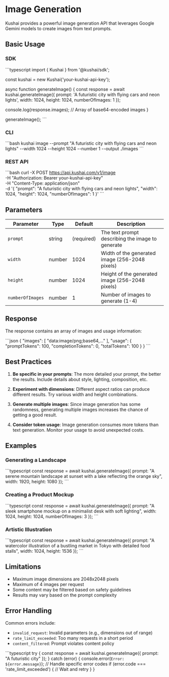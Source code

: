 # Image Generation

Kushai provides a powerful image generation API that leverages Google Gemini models to create images from text prompts.

## Basic Usage

### SDK

\`\`\`typescript
import { Kushai } from '@kushai/sdk';

const kushai = new Kushai('your-kushai-api-key');

async function generateImage() {
  const response = await kushai.generateImage({
    prompt: 'A futuristic city with flying cars and neon lights',
    width: 1024,
    height: 1024,
    numberOfImages: 1
  });
  
  console.log(response.images); // Array of base64-encoded images
}

generateImage();
\`\`\`

### CLI

\`\`\`bash
kushai image --prompt "A futuristic city with flying cars and neon lights" --width 1024 --height 1024 --number 1 --output ./images
\`\`\`

### REST API

\`\`\`bash
curl -X POST https://api.kushai.com/v1/image \
  -H "Authorization: Bearer your-kushai-api-key" \
  -H "Content-Type: application/json" \
  -d '{
    "prompt": "A futuristic city with flying cars and neon lights",
    "width": 1024,
    "height": 1024,
    "numberOfImages": 1
  }'
\`\`\`

## Parameters

| Parameter | Type | Default | Description |
|-----------|------|---------|-------------|
| `prompt` | string | (required) | The text prompt describing the image to generate |
| `width` | number | 1024 | Width of the generated image (256-2048 pixels) |
| `height` | number | 1024 | Height of the generated image (256-2048 pixels) |
| `numberOfImages` | number | 1 | Number of images to generate (1-4) |

## Response

The response contains an array of images and usage information:

\`\`\`json
{
  "images": [
    "data:image/png;base64,..."
  ],
  "usage": {
    "promptTokens": 100,
    "completionTokens": 0,
    "totalTokens": 100
  }
}
\`\`\`

## Best Practices

1. **Be specific in your prompts**: The more detailed your prompt, the better the results. Include details about style, lighting, composition, etc.

2. **Experiment with dimensions**: Different aspect ratios can produce different results. Try various width and height combinations.

3. **Generate multiple images**: Since image generation has some randomness, generating multiple images increases the chance of getting a good result.

4. **Consider token usage**: Image generation consumes more tokens than text generation. Monitor your usage to avoid unexpected costs.

## Examples

### Generating a Landscape

\`\`\`typescript
const response = await kushai.generateImage({
  prompt: "A serene mountain landscape at sunset with a lake reflecting the orange sky",
  width: 1920,
  height: 1080
});
\`\`\`

### Creating a Product Mockup

\`\`\`typescript
const response = await kushai.generateImage({
  prompt: "A sleek smartphone mockup on a minimalist desk with soft lighting",
  width: 1024,
  height: 1024,
  numberOfImages: 3
});
\`\`\`

### Artistic Illustration

\`\`\`typescript
const response = await kushai.generateImage({
  prompt: "A watercolor illustration of a bustling market in Tokyo with detailed food stalls",
  width: 1024,
  height: 1536
});
\`\`\`

## Limitations

- Maximum image dimensions are 2048x2048 pixels
- Maximum of 4 images per request
- Some content may be filtered based on safety guidelines
- Results may vary based on the prompt complexity

## Error Handling

Common errors include:

- `invalid_request`: Invalid parameters (e.g., dimensions out of range)
- `rate_limit_exceeded`: Too many requests in a short period
- `content_filtered`: Prompt violates content policy

\`\`\`typescript
try {
  const response = await kushai.generateImage({
    prompt: "A futuristic city"
  });
} catch (error) {
  console.error(`Error: ${error.message}`);
  // Handle specific error codes
  if (error.code === 'rate_limit_exceeded') {
    // Wait and retry
  }
}
